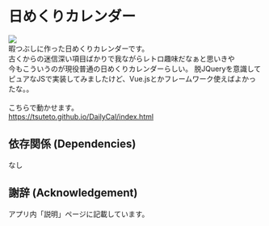 # 日めくりカレンダー
<img src="https://tsuteto.github.io/DailyCal/img/sample.png"><br>
暇つぶしに作った日めくりカレンダーです。<br>
古くからの迷信深い項目ばかりで我ながらレトロ趣味だなぁと思いきや<br>
今もこういうのが現役普通の日めくりカレンダーらしい。
脱JQueryを意識してピュアなJSで実装してみましたけど、Vue.jsとかフレームワーク使えばよかったな。。<br>
<br>
こちらで動かせます。<br>
https://tsuteto.github.io/DailyCal/index.html

## 依存関係 (Dependencies)
なし

## 謝辞 (Acknowledgement)
アプリ内「説明」ページに記載しています。